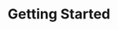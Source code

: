 ---
layout: single
title:  "Getting Started"
category: ["spotlight"]
permalink: /how-to/getting-started/

header:
    teaser: /assets/images/default-2.jpg
    overlay_image: /assets/images/default-2.jpg  # Putting the path to an image here will add a header image.
    image_description: "Describe your image here" # It is good practice to include an image desription as alt text.
    caption: # Put a caption for your image here. It will display in the bottom right corner of the image.

sidebar:
    nav: "categories"

toc: true
toc_label: "On this page"
---